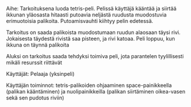 Aihe: Tarkoituksena luoda tetris-peli. Pelissä käyttäjä kääntää ja siirtää ikkunan yläosasta hitaasti putoavia neljästä  ruudusta muodostuvia erimuotoisia palikoita. Putoamisvauhti kiihtyy pelin edetessä.

Tarkoitus on saada palikoista muodostumaan ruudun alaosaan täysi rivi. Jokaisesta täydestä rivistä saa pisteen, ja rivi katoaa. Peli loppuu, kun ikkuna on täynnä palikoita

Aluksi on tarkoitus saada tehdyksi toimiva peli, jota parantelen tyylillisesti mikäli resurssit riittävät

Käyttäjät: Pelaaja (yksinpeli)

Käyttäjän toiminnot: tetris-palikoiden ohjaaminen space-painikkeella (palikan kääntäminen) ja nuolipainikkeilla (palikan siirtäminen oikea-vasen sekä sen pudotus riviin) 
